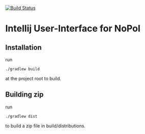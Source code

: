 [![Build Status](https://travis-ci.org/SpoonLabs/nopol-ui-intellij.svg?branch=master)](https://travis-ci.org/SpoonLabs/nopol-ui-intellij)

# Intellij User-Interface for NoPol

## Installation

run 
```
./gradlew build
```

at the project root to build.

## Building zip

run
```
./gradlew dist
```

to build a zip file in build/distributions.